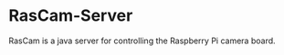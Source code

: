 RasCam-Server
=============

RasCam is a java server for controlling the Raspberry Pi camera board.
